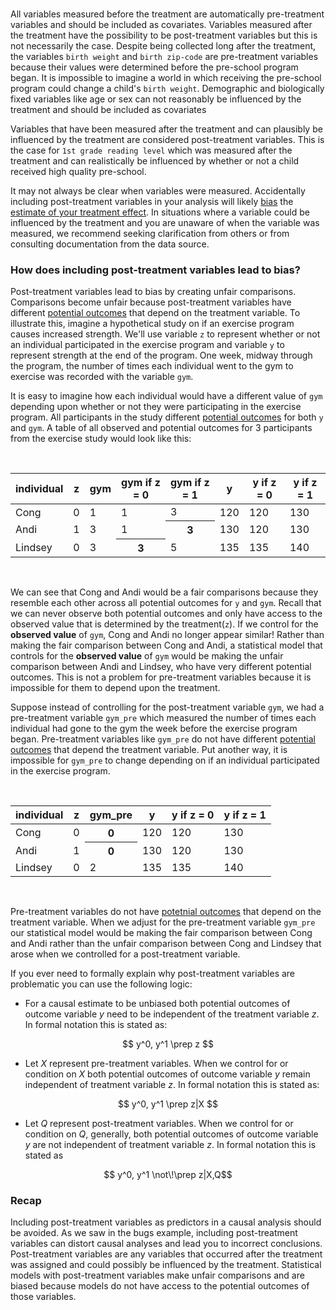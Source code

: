 
<br>

All variables measured before the treatment are automatically pre-treatment variables and should be included as covariates. Variables measured after the treatment have the possibility to be post-treatment variables but this is not necessarily the case. Despite being collected long after the treatment, the variables `birth weight` and `birth zip-code` are pre-treatment variables because their values were determined before the pre-school program began. It is impossible to imagine a world in which receiving the pre-school program could change a child's `birth weight`. Demographic and biologically fixed variables like age or sex can not reasonably be influenced by the treatment and should be included as covariates

Variables that have been measured after the treatment and can plausibly be influenced by the treatment are considered post-treatment variables. This is the case for `1st grade reading level` which was measured after the treatment and can realistically be influenced by whether or not a child received high quality pre-school. 

It may not always be clear when variables were measured. Accidentally including post-treatment variables in your analysis will likely [bias]() the [estimate of your treatment effect](). In situations where a variable could be influenced by the treatment and you are unaware of when the variable was measured, we recommend seeking clarification from others or from consulting documentation from the data source.


### How does including post-treatment variables lead to bias?

Post-treatment variables lead to bias by creating unfair comparisons. Comparisons become unfair because post-treatment variables have different [potential outcomes]() that depend on the treatment variable. To illustrate this, imagine a hypothetical study on if an exercise program causes increased strength. We'll use variable `z` to represent whether or not an individual participated in the exercise program and variable `y` to represent strength at the end of the program. One week, midway through the program, the number of times each individual went to the gym to exercise was recorded with the variable `gym`.

It is easy to imagine how each individual would have a different value of `gym` depending upon whether or not they were participating in the exercise program. All participants in the study different [potential outcomes]() for both `y` and `gym`. A table of all observed and potential outcomes for 3 participants from the exercise study would look like this:

<br>
<table class="table">
  <thead>
    <tr>
      <th scope="col">individual</th>
      <th scope="col">z</th>
      <th scope="col">gym</th>
      <th scope="col">gym if z = 0</th>
      <th scope="col">gym if z = 1</th>
      <th scope="col">y</th>
      <th scope="col">y if z = 0</th>
      <th scope="col">y if z = 1</th>
    </tr>
  </thead>
  <tbody>
    <tr>
      <td>Cong</td>
      <td>0</td>
      <td>1</td>
       <td>1</td>
      <td>3</td>
      <td>120</td>
      <td>120</td>
      <td>130</td>
    </tr>
    <tr>
      <td>Andi</td>
      <td>1</td>
      <td>3</td>
      <td>1</td>
      <th scope="row">3</th>
      <td>130</td>
      <td>120</td>
      <td>130</td>
    </tr>
    <tr>
      <td>Lindsey</td>
      <td>0</td>
      <td>3</td>
      <th scope="row">3</th>
       <td>5</td>
      <td>135</td>
      <td>135</td>
      <td>140</td>
    </tr>
  </tbody>
</table>
<br>

We can see that Cong and Andi would be a fair comparisons because they resemble each other across all potential outcomes for `y` and `gym`. Recall that we can never observe both potential outcomes and only have access to the observed value that is determined by the treatment(`z`). If we control for the **observed value** of `gym`, Cong and Andi no longer appear similar! Rather than making the fair comparison between Cong and Andi, a statistical model that controls for the **observed value** of `gym` would be making the unfair comparison between Andi and Lindsey, who have very different potential outcomes. This is not a problem for pre-treatment variables because it is impossible for them to depend upon the treatment. 

Suppose instead of controlling for the post-treatment variable `gym`, we had a pre-treatment variable `gym_pre` which measured the number of times each individual had gone to the gym the week before the exercise program began. Pre-treatment variables like `gym_pre` do not have different [potential outcomes]() that depend the treatment variable. Put another way, it is impossible for `gym_pre` to change depending on if an individual participated in the exercise program. 

<br>
<table class="table">
  <thead>
    <tr>
      <th scope="col">individual</th>
      <th scope="col">z</th>
      <th scope="col">gym_pre</th>
      <th scope="col">y</th>
      <th scope="col">y if z = 0</th>
      <th scope="col">y if z = 1</th>
    </tr>
  </thead>
  <tbody>
    <tr>
      <td>Cong</td>
      <td>0</td>
      <th scope="row">0</th>
      <td>120</td>
      <td>120</td>
      <td>130</td>
    </tr>
    <tr>
      <td>Andi</td>
      <td>1</td>
      <th scope="row">0</th>
      <td>130</td>
      <td>120</td>
      <td>130</td>
    </tr>
    <tr>
      <td>Lindsey</td>
      <td>0</td>
      <td>2</td>
      <td>135</td>
      <td>135</td>
      <td>140</td>
    </tr>
  </tbody>
</table>
<br>

Pre-treatment variables do not have [potetnial outcomes]() that depend on the treatment variable. When we adjust for the pre-treatment variable `gym_pre` our statistical model would be making the fair comparison between Cong and Andi rather than the unfair comparison between Cong and Lindsey that arose when we controlled for a post-treatment variable. 

If you ever need to formally explain why post-treatment variables are problematic you can use the following logic: 

- For a causal estimate to be unbiased both potential outcomes of outcome variable $y$ need to be   independent of the treatment variable $z$. In formal notation this is stated as: 

$$ y^0, y^1 \prep z $$

- Let $X$ represent pre-treatment variables. When we control for or condition on $X$ both potential outcomes of outcome variable $y$ remain independent of treatment variable $z$. In formal notation this is stated as:

$$ y^0, y^1 \prep z|X $$

- Let $Q$ represent post-treatment variables. When we control for or condition on $Q$, generally, both potential outcomes of outcome variable $y$ are not independent of treatment variable $z$. In formal notation this is stated as


$$ y^0, y^1 \not\!\prep z|X,Q$$


### Recap

Including post-treatment variables as predictors in a causal analysis should be avoided. As we saw in the bugs example, including post-treatment variables can distort causal analyses and lead you to incorrect conclusions. Post-treatment variables are any variables that occurred after the treatment was assigned and could possibly be influenced by the treatment. Statistical models with post-treatment variables make unfair comparisons and are biased because models do not have access to the potential outcomes of those variables. 

